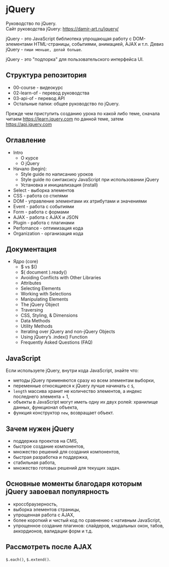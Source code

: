 # jQuery
Руководство по jQuery.  
Сайт руководства jQuery: https://damir-art.ru/jquery/

jQuery - это JavaScript библиотека упрощающая работу с DOM-элементами HTML-страницы, событиями, анимацией, AJAX и т.п. Девиз jQuery - `пиши меньше, делай больше`.

jQuery - это "подпорка" для пользовательского интерфейса UI.

## Структура репозитория
- 00-course - видеокурс
- 02-learn-of - перевод руководства
- 03-api-of - перевод API
- Остальные папки: общее руководство по jQuery.

Прежде чем приступить созданию урока по какой либо теме, сначала читаем https://learn.jquery.com по данной теме, затем https://api.jquery.com

## Оглавление
- Intro
  - О курсе
  - О jQuery
- Начало (begin):
  - Style guide по написанию уроков
  - Style guide по синтаксису JavaScript при использовании jQuery
  - Установка и инициализация (install)
- Select - выборка элементов
- CSS - работа со стилями
- DOM - управление элементами их атрибутами и значениями
- Event - работа с событиями
- Form - работа с формами
- AJAX - работа с AJAX и JSON
- Plugin - работа с плагинами
- Perfomance - оптимизация кода
- Organization - организация кода

## Документация
- Ядро (core)
  - $ vs $()
  - $( document ).ready()
  - Avoiding Conflicts with Other Libraries
  - Attributes
  - Selecting Elements
  - Working with Selections
  - Manipulating Elements
  - The jQuery Object
  - Traversing
  - CSS, Styling, & Dimensions
  - Data Methods
  - Utility Methods
  - Iterating over jQuery and non-jQuery Objects
  - Using jQuery’s .index() Function
  - Frequently Asked Questions (FAQ)

## JavaScript
Если используете jQuery, внутри кода JavaScript, знайте что:
- методы jQuery применяются сразу ко всем элементам выборки,
- переменные относящиеся к jQuery лучше начинать с `$`,
- `length` массива хранит не количество элементов, а индекс последнего элемента + 1,
- объекты в JavaScript могут иметь одну их двух ролей: хранилище данных, функционал объекта,
- функция конструктор `new`, возвращает объект.

## Зачем нужен jQuery
- поддержка проектов на CMS,
- быстрое создание компонентов,
- множество решений для создания компонентов,
- быстрая разработка и поддержка,
- стабильная работа,
- множество готовых решений для текущих задач.

## Основные моменты благодаря которым jQuery завоевал популярность
- кроссбраузерность,
- выборка элементов страницы,
- упрощенная работа с AJAX,
- более короткий и чистый код по сравнению с нативным JavaScript,
- упрощенное создание плагинов: слайдеров, модальных окон, табов, аккордионов, валидации форм и т.д.

## Рассмотреть после AJAX
`$.each()`, `$.extend()`.
